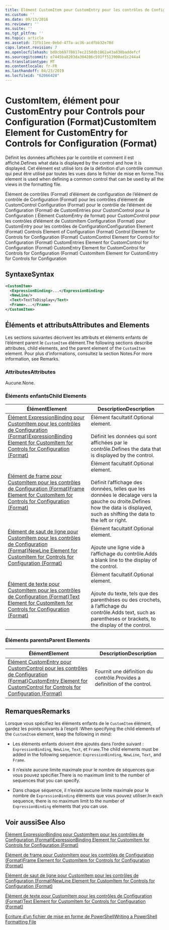 ```yaml
---
title: Élément CustomItem pour CustomEntry pour les contrôles de Configuration (Format) | Microsoft Docs
ms.custom: ''
ms.date: 09/13/2016
ms.reviewer: ''
ms.suite: ''
ms.tgt_pltfrm: ''
ms.topic: article
ms.assetid: 73fb11ee-0ebd-477a-ac36-acdfbb32e70d
caps.latest.revision: 7
ms.openlocfilehash: bd0cb69770817ec215ddb1862a43a838baddefcf
ms.sourcegitcommit: e7445ba8203da304286c591ff513900ad1c244a4
ms.translationtype: MT
ms.contentlocale: fr-FR
ms.lasthandoff: 04/23/2019
ms.locfileid: "62066428"
---
```

# <a name="customitem-element-for-customentry-for-controls-for-configuration-format"></a><span data-ttu-id="205d2-102">CustomItem, élément pour CustomEntry pour Controls pour Configuration (Format)</span><span class="sxs-lookup"><span data-stu-id="205d2-102">CustomItem Element for CustomEntry for Controls for Configuration (Format)</span></span>

<span data-ttu-id="205d2-103">Définit les données affichées par le contrôle et comment il est affiché.</span><span class="sxs-lookup"><span data-stu-id="205d2-103">Defines what data is displayed by the control and how it is displayed.</span></span> <span data-ttu-id="205d2-104">Cet élément est utilisé lors de la définition d’un contrôle commun qui peut être utilisé par toutes les vues dans le fichier de mise en forme.</span><span class="sxs-lookup"><span data-stu-id="205d2-104">This element is used when defining a common control that can be used by all the views in the formatting file.</span></span>

<span data-ttu-id="205d2-105">Élément de contrôles (Format) d’élément de configuration de l’élément de contrôle de Configuration (Format) pour les contrôles d’élément de CustomControl Configuration (Format) pour le contrôle de l’élément de Configuration (Format) de CustomEntries pour CustomControl pour la Configuration ( Élément CustomEntry de format) pour CustomControl pour les contrôles d’élément de CustomItem Configuration (Format) pour CustomEntry pour les contrôles de Configuration</span><span class="sxs-lookup"><span data-stu-id="205d2-105">Configuration Element (Format) Controls Element of Configuration (Format) Control Element for Controls for Configuration (Format) CustomControl Element for Control for Configuration (Format) CustomEntries Element for CustomControl for Configuration (Format) CustomEntry Element for CustomControl for Controls for Configuration (Format) CustomItem Element for CustomEntry for Controls for Configuration</span></span>

## <a name="syntax"></a><span data-ttu-id="205d2-106">Syntaxe</span><span class="sxs-lookup"><span data-stu-id="205d2-106">Syntax</span></span>

```xml
<CustomItem>
  <ExpressionBinding>...</ExpressionBinding>
  <NewLine/>
  <Text>TextToDisplay</Text>
  <Frame>...</Frame>
</CustomItem>
```

## <a name="attributes-and-elements"></a><span data-ttu-id="205d2-107">Éléments et attributs</span><span class="sxs-lookup"><span data-stu-id="205d2-107">Attributes and Elements</span></span>

<span data-ttu-id="205d2-108">Les sections suivantes décrivent les attributs et éléments enfants de l’élément parent le `CustomItem` élément.</span><span class="sxs-lookup"><span data-stu-id="205d2-108">The following sections describe attributes, child elements, and the parent element of the `CustomItem` element.</span></span> <span data-ttu-id="205d2-109">Pour plus d’informations, consultez la section Notes.</span><span class="sxs-lookup"><span data-stu-id="205d2-109">For more information, see Remarks.</span></span>

### <a name="attributes"></a><span data-ttu-id="205d2-110">Attributes</span><span class="sxs-lookup"><span data-stu-id="205d2-110">Attributes</span></span>

<span data-ttu-id="205d2-111">Aucune.</span><span class="sxs-lookup"><span data-stu-id="205d2-111">None.</span></span>

### <a name="child-elements"></a><span data-ttu-id="205d2-112">Éléments enfants</span><span class="sxs-lookup"><span data-stu-id="205d2-112">Child Elements</span></span>

|<span data-ttu-id="205d2-113">Élément</span><span class="sxs-lookup"><span data-stu-id="205d2-113">Element</span></span>|<span data-ttu-id="205d2-114">Description</span><span class="sxs-lookup"><span data-stu-id="205d2-114">Description</span></span>|
|-------------|-----------------|
|[<span data-ttu-id="205d2-115">Élément ExpressionBinding pour CustomItem pour les contrôles de Configuration (Format)</span><span class="sxs-lookup"><span data-stu-id="205d2-115">ExpressionBinding Element for CustomItem for Controls for Configuration (Format)</span></span>](./expressionbinding-element-for-customitem-for-controls-for-configuration-format.md)|<span data-ttu-id="205d2-116">Élément facultatif.</span><span class="sxs-lookup"><span data-stu-id="205d2-116">Optional element.</span></span><br /><br /> <span data-ttu-id="205d2-117">Définit les données qui sont affichées par le contrôle.</span><span class="sxs-lookup"><span data-stu-id="205d2-117">Defines the data that is displayed by the control.</span></span>|
|[<span data-ttu-id="205d2-118">Élément de frame pour CustomItem pour les contrôles de Configuration (Format)</span><span class="sxs-lookup"><span data-stu-id="205d2-118">Frame Element for CustomItem for Controls for Configuration (Format)</span></span>](./frame-element-for-customitem-for-controls-for-configuration-format.md)|<span data-ttu-id="205d2-119">Élément facultatif.</span><span class="sxs-lookup"><span data-stu-id="205d2-119">Optional element.</span></span><br /><br /> <span data-ttu-id="205d2-120">Définit l’affichage des données, telles que les données le décalage vers la gauche ou droite.</span><span class="sxs-lookup"><span data-stu-id="205d2-120">Defines how the data is displayed, such as shifting the data to the left or right.</span></span>|
|[<span data-ttu-id="205d2-121">Élément de saut de ligne pour CustomItem pour les contrôles de Configuration (Format)</span><span class="sxs-lookup"><span data-stu-id="205d2-121">NewLine Element for CustomItem for Controls for Configuration (Format)</span></span>](./newline-element-for-customitem-for-controls-for-configuration-format.md)|<span data-ttu-id="205d2-122">Élément facultatif.</span><span class="sxs-lookup"><span data-stu-id="205d2-122">Optional element.</span></span><br /><br /> <span data-ttu-id="205d2-123">Ajoute une ligne vide à l’affichage du contrôle.</span><span class="sxs-lookup"><span data-stu-id="205d2-123">Adds a blank line to the display of the control.</span></span>|
|[<span data-ttu-id="205d2-124">Élément de texte pour CustomItem pour les contrôles de Configuration (Format)</span><span class="sxs-lookup"><span data-stu-id="205d2-124">Text Element for CustomItem for Controls for Configuration (Format)</span></span>](./text-element-for-customitem-for-controls-for-configuration-format.md)|<span data-ttu-id="205d2-125">Élément facultatif.</span><span class="sxs-lookup"><span data-stu-id="205d2-125">Optional element.</span></span><br /><br /> <span data-ttu-id="205d2-126">Ajoute du texte, tels que des parenthèses ou des crochets, à l’affichage du contrôle.</span><span class="sxs-lookup"><span data-stu-id="205d2-126">Adds text, such as parentheses or brackets, to the display of the control.</span></span>|

### <a name="parent-elements"></a><span data-ttu-id="205d2-127">Éléments parents</span><span class="sxs-lookup"><span data-stu-id="205d2-127">Parent Elements</span></span>

|<span data-ttu-id="205d2-128">Élément</span><span class="sxs-lookup"><span data-stu-id="205d2-128">Element</span></span>|<span data-ttu-id="205d2-129">Description</span><span class="sxs-lookup"><span data-stu-id="205d2-129">Description</span></span>|
|-------------|-----------------|
|[<span data-ttu-id="205d2-130">Élément CustomEntry pour CustomControl pour les contrôles de Configuration (Format)</span><span class="sxs-lookup"><span data-stu-id="205d2-130">CustomEntry Element for CustomControl for Controls for Configuration (Format)</span></span>](./customentry-element-for-customcontrol-for-controls-for-configuration-format.md)|<span data-ttu-id="205d2-131">Fournit une définition du contrôle.</span><span class="sxs-lookup"><span data-stu-id="205d2-131">Provides a definition of the control.</span></span>|

## <a name="remarks"></a><span data-ttu-id="205d2-132">Remarques</span><span class="sxs-lookup"><span data-stu-id="205d2-132">Remarks</span></span>

<span data-ttu-id="205d2-133">Lorsque vous spécifiez les éléments enfants de le `CustomItem` élément, gardez les points suivants à l’esprit :</span><span class="sxs-lookup"><span data-stu-id="205d2-133">When specifying the child elements of the `CustomItem` element, keep the following in mind:</span></span>

- <span data-ttu-id="205d2-134">Les éléments enfants doivent être ajoutés dans l’ordre suivant : `ExpressionBinding`, `NewLine`, `Text`, et `Frame`.</span><span class="sxs-lookup"><span data-stu-id="205d2-134">The child elements must be added in the following sequence: `ExpressionBinding`, `NewLine`, `Text`, and `Frame`.</span></span>

- <span data-ttu-id="205d2-135">Il n’existe aucune limite maximale pour le nombre de séquences que vous pouvez spécifier.</span><span class="sxs-lookup"><span data-stu-id="205d2-135">There is no maximum limit to the number of sequences that you can specify.</span></span>

- <span data-ttu-id="205d2-136">Dans chaque séquence, il n’existe aucune limite maximale pour le nombre de `ExpressionBinding` éléments que vous pouvez utiliser.</span><span class="sxs-lookup"><span data-stu-id="205d2-136">In each sequence, there is no maximum limit to the number of `ExpressionBinding` elements that you can use.</span></span>

## <a name="see-also"></a><span data-ttu-id="205d2-137">Voir aussi</span><span class="sxs-lookup"><span data-stu-id="205d2-137">See Also</span></span>

[<span data-ttu-id="205d2-138">Élément ExpressionBinding pour CustomItem pour les contrôles de Configuration (Format)</span><span class="sxs-lookup"><span data-stu-id="205d2-138">ExpressionBinding Element for CustomItem for Controls for Configuration (Format)</span></span>](./expressionbinding-element-for-customitem-for-controls-for-configuration-format.md)

[<span data-ttu-id="205d2-139">Élément de frame pour CustomItem pour les contrôles de Configuration (Format)</span><span class="sxs-lookup"><span data-stu-id="205d2-139">Frame Element for CustomItem for Controls for Configuration (Format)</span></span>](./frame-element-for-customitem-for-controls-for-configuration-format.md)

[<span data-ttu-id="205d2-140">Élément de saut de ligne pour CustomItem pour les contrôles de Configuration (Format)</span><span class="sxs-lookup"><span data-stu-id="205d2-140">NewLine Element for CustomItem for Controls for Configuration (Format)</span></span>](./newline-element-for-customitem-for-controls-for-configuration-format.md)

[<span data-ttu-id="205d2-141">Élément de texte pour CustomItem pour les contrôles de Configuration (Format)</span><span class="sxs-lookup"><span data-stu-id="205d2-141">Text Element for CustomItem for Controls for Configuration (Format)</span></span>](./text-element-for-customitem-for-controls-for-configuration-format.md)

[<span data-ttu-id="205d2-142">Écriture d’un fichier de mise en forme de PowerShell</span><span class="sxs-lookup"><span data-stu-id="205d2-142">Writing a PowerShell Formatting File</span></span>](./writing-a-powershell-formatting-file.md)

